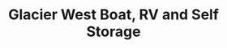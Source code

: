 ---
title: "Glacier West Boat, RV and Self Storage"
url: /kent/glacier-west-boat-rv-and-self-storage/
shop: storage rental
---